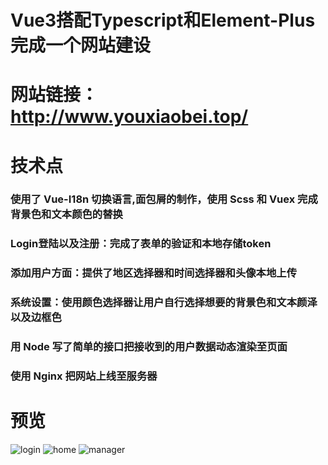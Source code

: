 # Vue3搭配Typescript和Element-Plus完成一个网站建设
# 网站链接：http://www.youxiaobei.top/


# 技术点
### 使用了 Vue-I18n 切换语言,面包屑的制作，使用 Scss 和 Vuex 完成背景色和文本颜色的替换
### Login登陆以及注册：完成了表单的验证和本地存储token
### 添加用户方面：提供了地区选择器和时间选择器和头像本地上传
### 系统设置：使用颜色选择器让用户自行选择想要的背景色和文本颜泽以及边框色
### 用 Node 写了简单的接口把接收到的用户数据动态渲染至页面
### 使用 Nginx 把网站上线至服务器

# 预览
![login](https://user-images.githubusercontent.com/103173720/224193471-4f781c80-4900-425b-84b3-4f1fb2a43f12.png)
![home](https://user-images.githubusercontent.com/103173720/224193834-c4521198-d4f2-432b-a2ce-71b7031502e3.png)
![manager](https://user-images.githubusercontent.com/103173720/224194060-d24d2ce1-d4d9-4c36-b6a8-0f2dcde7b940.png)

